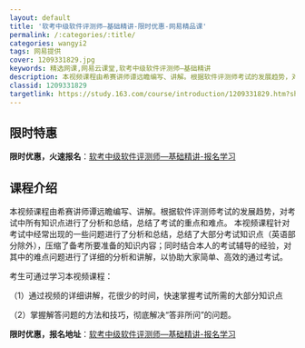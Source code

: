 ```yaml
---
layout: default
title: '软考中级软件评测师—基础精讲-限时优惠-网易精品课'
permalink: /:categories/:title/
categories: wangyi2
tags: 网易提供
cover: 1209331829.jpg
keywords: 精选网课,网易云课堂,软考中级软件评测师—基础精讲
description: 本视频课程由希赛讲师谭远瞻编写、讲解。根据软件评测师考试的发展趋势，对考试中所有知识点进行了分析和总结，总结了考试的重点
classid: 1209331829
targetlink: https://study.163.com/course/introduction/1209331829.htm?share=1&shareId=1025206652&utm_campaign=share&utm_medium=iphoneShare&utm_source=&utm_u=1025206652
---
```


## 限时特惠

**限时优惠，火速报名**：[软考中级软件评测师—基础精讲-报名学习](https://study.163.com/course/introduction/1209331829.htm?share=1&shareId=1025206652&utm_campaign=share&utm_medium=iphoneShare&utm_source=&utm_u=1025206652)

## 课程介绍

本视频课程由希赛讲师谭远瞻编写、讲解。根据软件评测师考试的发展趋势，对考试中所有知识点进行了分析和总结，总结了考试的重点和难点。 本视频课程针对考试中经常出现的一些问题进行了分析和总结，总结了大部分考试知识点（英语部分除外），压缩了备考所要准备的知识内容；同时结合本人的考试辅导的经验，对其中的难点问题进行了详细的分析和讲解，以协助大家简单、高效的通过考试。 

考生可通过学习本视频课程： 

（1）通过视频的详细讲解，花很少的时间，快速掌握考试所需的大部分知识点  

（2）掌握解答问题的方法和技巧，彻底解决“答非所问”的问题。

**限时优惠，报名地址**：[软考中级软件评测师—基础精讲-报名学习](https://study.163.com/course/introduction/1209331829.htm?share=1&shareId=1025206652&utm_campaign=share&utm_medium=iphoneShare&utm_source=&utm_u=1025206652)


